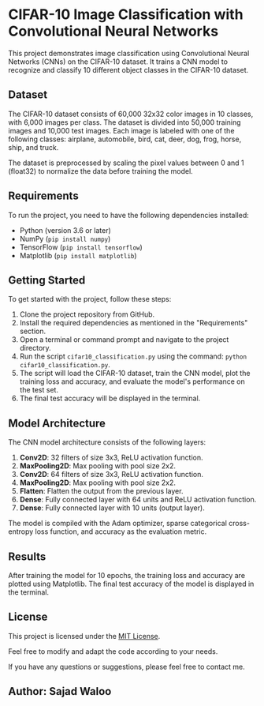 # CIFAR-10 Image Classification with Convolutional Neural Networks

This project demonstrates image classification using Convolutional Neural Networks (CNNs) on the CIFAR-10 dataset. It trains a CNN model to recognize and classify 10 different object classes in the CIFAR-10 dataset.

## Dataset

The CIFAR-10 dataset consists of 60,000 32x32 color images in 10 classes, with 6,000 images per class. The dataset is divided into 50,000 training images and 10,000 test images. Each image is labeled with one of the following classes: airplane, automobile, bird, cat, deer, dog, frog, horse, ship, and truck.

The dataset is preprocessed by scaling the pixel values between 0 and 1 (float32) to normalize the data before training the model.

## Requirements

To run the project, you need to have the following dependencies installed:

- Python (version 3.6 or later)
- NumPy (```pip install numpy```)
- TensorFlow (```pip install tensorflow```)
- Matplotlib (```pip install matplotlib```)

## Getting Started

To get started with the project, follow these steps:

1. Clone the project repository from GitHub.
2. Install the required dependencies as mentioned in the "Requirements" section.
3. Open a terminal or command prompt and navigate to the project directory.
4. Run the script ```cifar10_classification.py``` using the command: ```python cifar10_classification.py```.
5. The script will load the CIFAR-10 dataset, train the CNN model, plot the training loss and accuracy, and evaluate the model's performance on the test set.
6. The final test accuracy will be displayed in the terminal.

## Model Architecture

The CNN model architecture consists of the following layers:

1. **Conv2D**: 32 filters of size 3x3, ReLU activation function.
2. **MaxPooling2D**: Max pooling with pool size 2x2.
3. **Conv2D**: 64 filters of size 3x3, ReLU activation function.
4. **MaxPooling2D**: Max pooling with pool size 2x2.
5. **Flatten**: Flatten the output from the previous layer.
6. **Dense**: Fully connected layer with 64 units and ReLU activation function.
7. **Dense**: Fully connected layer with 10 units (output layer).

The model is compiled with the Adam optimizer, sparse categorical cross-entropy loss function, and accuracy as the evaluation metric.

## Results

After training the model for 10 epochs, the training loss and accuracy are plotted using Matplotlib. The final test accuracy of the model is displayed in the terminal.

## License

This project is licensed under the [MIT License](LICENSE).

Feel free to modify and adapt the code according to your needs.

If you have any questions or suggestions, please feel free to contact me.

**Author:** Sajad Waloo
---
